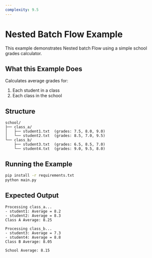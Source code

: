 ```yaml
---
complexity: 9.5
---
```


# Nested Batch Flow Example

This example demonstrates Nested batch Flow using a simple school grades calculator.

## What this Example Does

Calculates average grades for:

1. Each student in a class
2. Each class in the school

## Structure

```
school/
├── class_a/
│   ├── student1.txt  (grades: 7.5, 8.0, 9.0)
│   └── student2.txt  (grades: 8.5, 7.0, 9.5)
└── class_b/
    ├── student3.txt  (grades: 6.5, 8.5, 7.0)
    └── student4.txt  (grades: 9.0, 9.5, 8.0)
```

## Running the Example

```bash
pip install -r requirements.txt
python main.py
```

## Expected Output

```
Processing class_a...
- student1: Average = 8.2
- student2: Average = 8.3
Class A Average: 8.25

Processing class_b...
- student3: Average = 7.3
- student4: Average = 8.8
Class B Average: 8.05

School Average: 8.15
```
